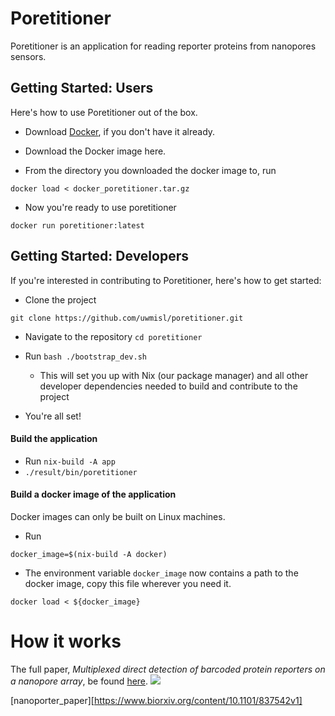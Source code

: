 Poretitioner 
=============

Poretitioner is an application for reading reporter proteins from nanopores sensors.


## Getting Started: Users  

Here's how to use Poretitioner out of the box. 

- Download [Docker](https://www.docker.com/), if you don't have it already.

- Download the Docker image here.

- From the directory you downloaded the docker image to, run

```
docker load < docker_poretitioner.tar.gz
```

- Now you're ready to use poretitioner 

```
docker run poretitioner:latest
```


## Getting Started: Developers 

If you're interested in contributing to Poretitioner, here's how to get started:

- Clone the project 

```
git clone https://github.com/uwmisl/poretitioner.git
```

- Navigate to the repository `cd poretitioner`

- Run `bash ./bootstrap_dev.sh`
   - This will set you up with Nix (our package manager) and all other developer dependencies needed to build and contribute to the project 
   
- You're all set! 

#### Build the application 

- Run `nix-build -A app`
- `./result/bin/poretitioner`

#### Build a docker image of the application 
Docker images can only be built on Linux machines. 

- Run 

```docker_image=$(nix-build -A docker)```

- The environment variable `docker_image` now contains a path to the docker image, copy this file wherever you need it. 

```docker load < ${docker_image}```


# How it works 

The full paper, *Multiplexed direct detection of barcoded protein reporters on a nanopore array*, be found [here](nanoporter_paper).
![](NTER_gif_1_sm.gif)


[nanoporter_paper][https://www.biorxiv.org/content/10.1101/837542v1]
